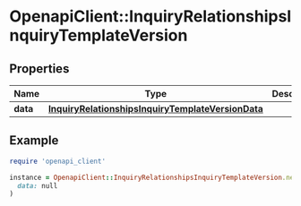 # OpenapiClient::InquiryRelationshipsInquiryTemplateVersion

## Properties

| Name | Type | Description | Notes |
| ---- | ---- | ----------- | ----- |
| **data** | [**InquiryRelationshipsInquiryTemplateVersionData**](InquiryRelationshipsInquiryTemplateVersionData.md) |  | [optional] |

## Example

```ruby
require 'openapi_client'

instance = OpenapiClient::InquiryRelationshipsInquiryTemplateVersion.new(
  data: null
)
```

